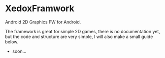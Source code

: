 # XedoxFramwork
Android 2D Graphics FW for Android.

The framework is great for simple 2D games, there is no documentation yet, but the code and structure are very simple, I will also make a small guide below.
- soon...
